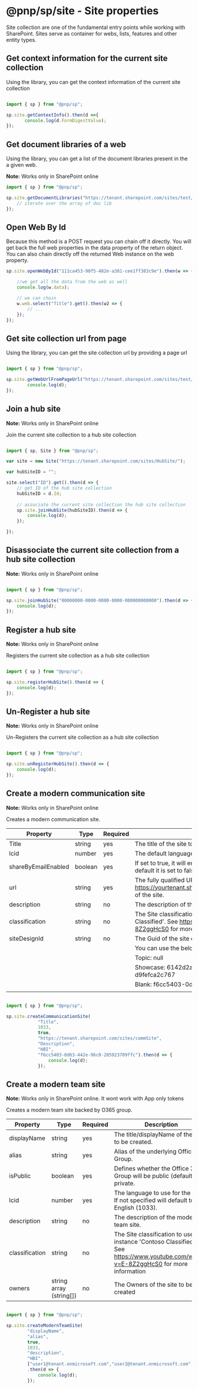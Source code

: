 # @pnp/sp/site - Site properties

Site collection are one of the fundamental entry points while working with SharePoint. Sites serve as container for webs, lists, features and other entity types.

## Get context information for the current site collection

Using the library, you can get the context information of the current site collection

```Typescript

import { sp } from "@pnp/sp";

sp.site.getContextInfo().then(d =>{
       console.log(d.FormDigestValue); 
});

```

## Get document libraries of a web

Using the library, you can get a list of the document libraries present in the a given web.

**Note:** Works only in SharePoint online

```Typescript
import { sp } from "@pnp/sp";

sp.site.getDocumentLibraries("https://tenant.sharepoint.com/sites/test/subsite").then((d:DocumentLibraryInformation[]) => {
    // iterate over the array of doc lib
});

```

## Open Web By Id

Because this method is a POST request you can chain off it directly. You will get back the full web properties in the data property of the return object. You can also chain directly off the returned Web instance on the web property.

```TypeScript
sp.site.openWebById("111ca453-90f5-482e-a381-cee1ff383c9e").then(w => {

    //we got all the data from the web as well
    console.log(w.data);

    // we can chain
    w.web.select("Title").get().then(w2 => {
        // ...
    });
});
```

## Get site collection url from page

Using the library, you can get the site collection url by providing a page url

```TypeScript

import { sp } from "@pnp/sp";

sp.site.getWebUrlFromPageUrl("https://tenant.sharepoint.com/sites/test/Pages/test.aspx").then(d => {
        console.log(d);
});

```


## Join a hub site

**Note:** Works only in SharePoint online

Join the current site collection to a hub site collection

```TypeScript

import { sp, Site } from "@pnp/sp";

var site = new Site("https://tenant.sharepoint.com/sites/HubSite/");

var hubSiteID = "";

site.select("ID").get().then(d => {
    // get ID of the hub site collection
    hubSiteID = d.Id;
    
    // associate the current site collection the hub site collection
    sp.site.joinHubSite(hubSiteID).then(d => {
        console.log(d);
    });

});

```

## Disassociate the current site collection from a hub site collection

**Note:** Works only in SharePoint online

```TypeScript

import { sp } from "@pnp/sp";

sp.site.joinHubSite("00000000-0000-0000-0000-000000000000").then(d => {
    console.log(d);
});

```

## Register a hub site

**Note:** Works only in SharePoint online

Registers the current site collection as a hub site collection

```TypeScript

import { sp } from "@pnp/sp";

sp.site.registerHubSite().then(d => {
    console.log(d);
});

```

## Un-Register a hub site

**Note:** Works only in SharePoint online

Un-Registers the current site collection as a hub site collection

```TypeScript

import { sp } from "@pnp/sp";

sp.site.unRegisterHubSite().then(d => {
    console.log(d);
});

```

## Create a modern communication site

**Note:** Works only in SharePoint online

Creates a modern communication site.

| Property | Type | Required | Description |
| ---- | ---- | ---- | ---- |
| Title | string | yes | The title of the site to create. |
| lcid | number | yes | The default language to use for the site. |
| shareByEmailEnabled | boolean | yes | If set to true, it will enable sharing files via Email. By default it is set to false |
| url | string | yes | The fully qualified URL (e.g. https://yourtenant.sharepoint.com/sites/mysitecollection) of the site. |
| description | string | no | The description of the communication site. |
| classification | string | no | The Site classification to use. For instance 'Contoso Classified'. See https://www.youtube.com/watch?v=E-8Z2ggHcS0 for more information
| siteDesignId | string | no | The Guid of the site design to be used. 
||||You can use the below default OOTB GUIDs: 
||||Topic: null
||||                               Showcase: 6142d2a0-63a5-4ba0-aede-d9fefca2c767
||||                               Blank: f6cc5403-0d63-442e-96c0-285923709ffc 
||||

```TypeScript

import { sp } from "@pnp/sp";

sp.site.createCommunicationSite(
            "Title",
            1033,
            true,
            "https://tenant.sharepoint.com/sites/commSite",
            "Description",
            "HBI",
            "f6cc5403-0d63-442e-96c0-285923709ffc").then(d => {
                console.log(d);
            });

```

## Create a modern team site

**Note:** Works only in SharePoint online. It wont work with App only tokens

Creates a modern team site backed by O365 group.

| Property | Type | Required | Description |
| ---- | ---- | ---- | ---- |
| displayName | string | yes | The title/displayName of the site to be created. |
| alias | string | yes | Alias of the underlying Office 365 Group. |
| isPublic | boolean | yes | Defines whether the Office 365 Group will be public (default), or private. |
| lcid | number | yes | The language to use for the site. If not specified will default to English (1033). |
| description | string | no | The description of the modern team site. |
| classification | string | no | The Site classification to use. For instance 'Contoso Classified'. See https://www.youtube.com/watch?v=E-8Z2ggHcS0 for more information
| owners | string array (string[]) | no | The Owners of the site to be created


```TypeScript

import { sp } from "@pnp/sp";

sp.site.createModernTeamSite(
        "displayName",
        "alias",
        true,
        1033,
        "description",
        "HBI",
        ["user1@tenant.onmicrosoft.com","user2@tenant.onmicrosoft.com","user3@tenant.onmicrosoft.com"])
        .then(d => {
            console.log(d);
        });

```